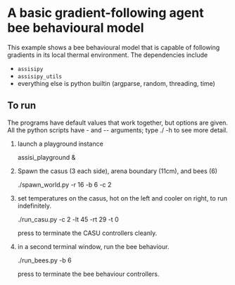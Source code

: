 A basic gradient-following agent bee behavioural model
======================================================

This example shows a bee behavioural model that is capable of following
gradients in its local thermal environment.  The dependencies include

- `assisipy` 
- `assisipy_utils`
- everything else is python builtin (argparse, random, threading, time)

To run
------

The programs have default values that work together, but options are given.
All the python scripts have -<short> and --<long-version> arguments; type
./<scriptname> -h to see more detail.

1. launch a playground instance

    assisi_playground &

2. Spawn the casus (3 each side), arena boundary (11cm), and bees (6)

    ./spawn_world.py -r 16 -b 6 -c 2

3. set temperatures on the casus, hot on the left and cooler on right,
   to run indefinitely.

    ./run_casu.py -c 2 -lt 45 -rt 29 -t 0
    
    press <ctrl-c> to terminate the CASU controllers cleanly.

4. in a second terminal window, run the bee behaviour. 

    ./run_bees.py -b 6

    press <ctrl-c> to terminate the bee behaviour controllers.



